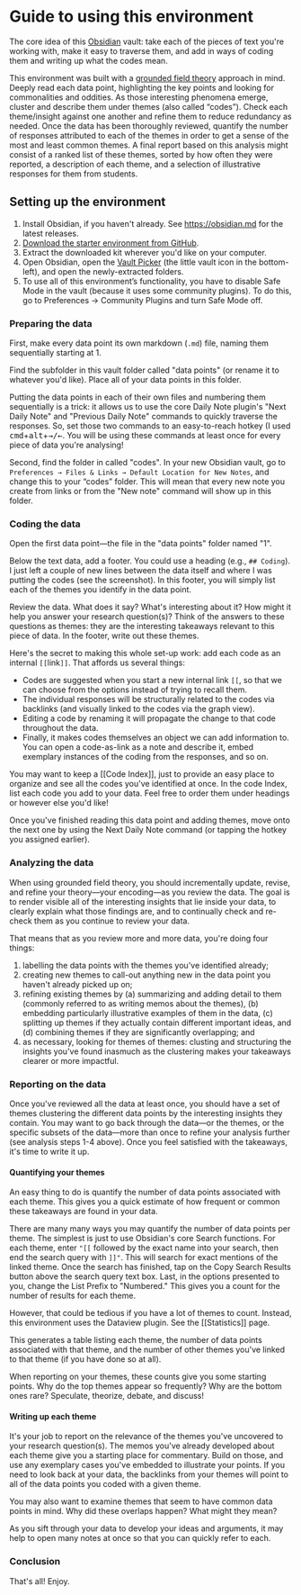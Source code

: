 # Guide to using this environment

The core idea of this [Obsidian](https://obsidian.md) vault: take each of the pieces of text you're working with, make it easy to traverse them, and add in ways of coding them and writing up what the codes mean.

This environment was built with a [grounded field theory](https://fulcra.design/a-brief-informal-guide-to-doing-grounded-theory) approach in mind. Deeply read each data point, highlighting the key points and looking for commonalities and oddities. As those interesting phenomena emerge, cluster and describe them under themes (also called “codes”). Check each theme/insight against one another and refine them to reduce redundancy as needed. Once the data has been thoroughly reviewed, quantify the number of responses attributed to each of the themes in order to get a sense of the most and least common themes. A final report based on this analysis might consist of a ranked list of these themes, sorted by how often they were reported, a description of each theme, and a selection of illustrative responses for them from students. 

## Setting up the environment
1. Install Obsidian, if you haven't already. See https://obsidian.md for the latest releases.
2. [Download the starter environment from GitHub](https://github.com/ryanjamurphy/obsidian-qualitative-analysis-environment).
1. Extract the downloaded kit wherever you'd like on your computer.
2. Open Obsidian, open the [Vault Picker](https://help.obsidian.md/How+to/Working+with+multiple+vaults) (the little vault icon in the bottom-left), and open the newly-extracted folders.
3. To use all of this environment’s functionality, you have to disable Safe Mode in the vault (because it uses some community plugins). To do this, go to Preferences → Community Plugins and turn Safe Mode off.

### Preparing the data
First, make every data point its own markdown (`.md`) file, naming them sequentially starting at 1. 

Find the subfolder in this vault folder called "data points" (or rename it to whatever you'd like). Place all of your data points in this folder.

Putting the data points in each of their own files and numbering them sequentially is a trick: it allows us to use the core Daily Note plugin's "Next Daily Note" and "Previous Daily Note" commands to quickly traverse the responses. So, set those two commands to an easy-to-reach hotkey (I used <kbd>cmd</kbd>+<kbd>alt</kbd>+<kbd>→/←</kbd>. You will be using these commands at least once for every piece of data you're analysing!

Second, find the folder in called "codes". In your new Obsidian vault, go to `Preferences → Files & Links → Default Location for New Notes`, and change this to your “codes” folder. This will mean that every new note you create from links or from the "New note" command will show up in this folder. 

### Coding the data
Open the first data point—the file in the "data points" folder named "1". 

Below the text data, add a footer. You could use a heading (e.g., `## Coding`). I just left a couple of new lines between the data itself and where I was putting the codes (see the screenshot). In this footer, you will simply list each of the themes you identify in the data point.

Review the data. What does it say? What's interesting about it? How might it help you answer your research question(s)? Think of the answers to these questions as themes: they are the interesting takeaways relevant to this piece of data. In the footer, write out these themes.

Here's the secret to making this whole set-up work: add each code as an internal `[[`link`]]`. That affords us several things:
- Codes are suggested when you start a new internal link `[[`, so that we can choose from the options instead of trying to recall them.
- The individual responses will be structurally related to the codes via backlinks (and visually linked to the codes via the graph view).
- Editing a code by renaming it will propagate the change to that code throughout the data.
- Finally, it makes codes themselves an object we can add information to. You can open a code-as-link as a note and describe it, embed exemplary instances of the coding from the responses, and so on.

You may want to keep a [[Code Index]], just to provide an easy place to organize and see all the codes you've identified at once. In the code Index, list each code you add to your data. Feel free to order them under headings or however else you'd like!

Once you've finished reading this data point and adding themes, move onto the next one by using the Next Daily Note command (or tapping the hotkey you assigned earlier).

### Analyzing the data
When using grounded field theory, you should incrementally update, revise, and refine your theory—your encoding—as you review the data. The goal is to render visible all of the interesting insights that lie inside your data, to clearly explain what those findings are, and to continually check and re-check them as you continue to review your data. 

That means that as you review more and more data, you're doing four things:
1. labelling the data points with the themes you've identified already;
2. creating new themes to call-out anything new in the data point you haven't already picked up on; 
3. refining existing themes by (a) summarizing and adding detail to them (commonly referred to as writing memos about the themes), (b) embedding particularly illustrative examples of them in the data, (c) splitting up themes if they actually contain different important ideas, and (d) combining themes if they are significantly overlapping; and
4. as necessary, looking for themes of themes: clusting and structuring the insights you've found inasmuch as the clustering makes your takeaways clearer or more impactful.

### Reporting on the data
Once you've reviewed all the data at least once, you should have a set of themes clustering the different data points by the interesting insights they contain. You may want to go back through the data—or the themes, or the specific subsets of the data—more than once to refine your analysis further (see analysis steps 1-4 above). Once you feel satisfied with the takeaways, it's time to write it up.

#### Quantifying your themes
An easy thing to do is quantify the number of data points associated with each theme. This gives you a quick estimate of how frequent or common these takeaways are found in your data. 

There are many many ways you may quantify the number of data points per theme. The simplest is just to use Obsidian's core Search functions. For each theme, enter `"[[` followed by the exact name into your search, then end the search query with `]]"`. This will search for exact mentions of the linked theme. Once the search has finished, tap on the Copy Search Results button above the search query text box. Last, in the options presented to you, change the List Prefix to "Numbered." This gives you a count for the number of results for each theme.

However, that could be tedious if you have a lot of themes to count. Instead, this environment uses the Dataview plugin. See the [[Statistics]] page.

This generates a table listing each theme, the number of data points associated with that theme, and the number of other themes you've linked to that theme (if you have done so at all). 

When reporting on your themes, these counts give you some starting points. Why do the top themes appear so frequently? Why are the bottom ones rare? Speculate, theorize, debate, and discuss!

#### Writing up each theme
It's your job to report on the relevance of the themes you've uncovered to your research question(s). The memos you've already developed about each theme give you a starting place for commentary. Build on those, and use any exemplary cases you've embedded to illustrate your points. If you need to look back at your data, the backlinks from your themes will point to all of the data points you coded with a given theme. 

You may also want to examine themes that seem to have common data points in mind. Why did these overlaps happen? What might they mean? 

As you sift through your data to develop your ideas and arguments, it may help to open many notes at once so that you can quickly refer to each. 

### Conclusion
That's all! Enjoy.